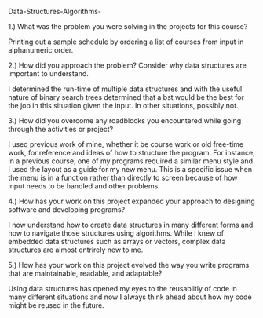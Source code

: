  Data-Structures-Algorithms-

1.) What was the problem you were solving in the projects for this course?

Printing out a sample schedule by ordering a list of courses from input in alphanumeric order.

2.) How did you approach the problem? Consider why data structures are important to understand.

I determined the run-time of multiple data structures and with the useful nature of binary search trees determined
that a bst would be the best for the job in this situation given the input. In other situations, possibly not. 

3.) How did you overcome any roadblocks you encountered while going through the activities or project?

I used previous work of mine, whether it be course work or old free-time work, for reference and ideas of how to structure the program.
For instance, in a previous course, one of my programs required a similar menu style and I used the layout as a guide for my new menu. This 
is a specific issue when the menu is in a function rather than directly to screen because of how input needs to be handled and other problems.

4.) How has your work on this project expanded your approach to designing software and developing programs?

I now understand how to create data structures in many different forms and how to navigate those structures using algorithms. 
While I knew of embedded data structures such as arrays or vectors, complex data structures are almost entrirely new to me. 

5.) How has your work on this project evolved the way you write programs that are maintainable, readable, and adaptable?

Using data structures has opened my eyes to the reusablitly of code in many different situations and now I always think ahead about 
how my code might be reused in the future.
